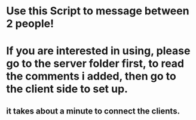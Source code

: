 # Use this Script to message between 2 people!
# If you are interested in using, please go to the server folder first, to read the comments i added, then go to the client side to set up.
## it takes about a minute to connect the clients.
